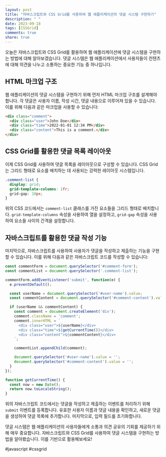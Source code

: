 ```yaml
---
layout: post
title: "자바스크립트와 CSS Grid를 사용하여 웹 애플리케이션의 댓글 시스템 구현하기"
description: " "
date: 2023-09-18
tags: [CSSGrid]
comments: true
share: true
---
```


오늘은 자바스크립트와 CSS Grid를 활용하여 웹 애플리케이션에 댓글 시스템을 구현하는 방법에 대해 알아보겠습니다. 댓글 시스템은 웹 애플리케이션에서 사용자들이 컨텐츠에 대해 의견을 나누고 소통하는 중요한 기능 중 하나입니다. 

## HTML 마크업 구조

웹 애플리케이션의 댓글 시스템을 구현하기 위해 먼저 HTML 마크업 구조를 설계해야 합니다. 각 댓글은 사용자 이름, 작성 시간, 댓글 내용으로 이루어져 있을 수 있습니다. 이를 위해 다음과 같은 마크업을 사용할 수 있습니다:

```html
<div class="comment">
  <div class="user">John Doe</div>
  <div class="time">2022-01-01 12:34 PM</div>
  <div class="content">This is a comment.</div>
</div>
```

## CSS Grid를 활용한 댓글 목록 레이아웃

이제 CSS Grid를 사용하여 댓글 목록을 레이아웃으로 구성할 수 있습니다. CSS Grid는 그리드 형태로 요소를 배치하는 데 사용되는 강력한 레이아웃 시스템입니다. 

```css
.comment-list {
  display: grid;
  grid-template-columns: 1fr;
  grid-gap: 10px;
}
```

위의 CSS 코드에서는 `comment-list` 클래스를 가진 요소들을 그리드 형태로 배치합니다. `grid-template-columns` 속성을 사용하여 열을 설정하고, `grid-gap` 속성을 사용하여 요소들 사이의 간격을 설정합니다.

## 자바스크립트를 활용한 댓글 작성 기능

마지막으로, 자바스크립트를 사용하여 사용자가 댓글을 작성하고 제출하는 기능을 구현할 수 있습니다. 이를 위해 다음과 같은 자바스크립트 코드를 작성할 수 있습니다:

```javascript
const commentForm = document.querySelector('#comment-form');
const commentList = document.querySelector('.comment-list');

commentForm.addEventListener('submit', function(e) {
  e.preventDefault();

  const userName = document.querySelector('#user-name').value;
  const commentContent = document.querySelector('#comment-content').value;

  if (userName && commentContent) {
    const comment = document.createElement('div');
    comment.className = 'comment';
    comment.innerHTML = `
      <div class="user">${userName}</div>
      <div class="time">${getCurrentTime()}</div>
      <div class="content">${commentContent}</div>
    `;

    commentList.appendChild(comment);

    document.querySelector('#user-name').value = '';
    document.querySelector('#comment-content').value = '';
  }
});

function getCurrentTime() {
  const now = new Date();
  return now.toLocaleString();
}
```

위의 자바스크립트 코드에서는 댓글을 작성하고 제출하는 이벤트를 처리하기 위해 `submit` 이벤트를 등록합니다. 유효한 사용자 이름과 댓글 내용을 확인하고, 새로운 댓글을 생성하여 댓글 목록에 추가합니다. 마지막으로, 입력 필드를 초기화합니다.

댓글 시스템은 웹 애플리케이션의 사용자들에게 소통과 의견 공유의 기회를 제공하기 위해 매우 중요합니다. 자바스크립트와 CSS Grid를 사용하여 댓글 시스템을 구현하는 방법을 알아봤습니다. 이를 기반으로 활용해보세요!

#javascript #cssgrid